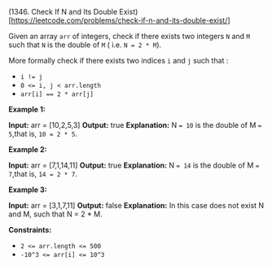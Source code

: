 (1346. Check If N and Its Double Exist)[https://leetcode.com/problems/check-if-n-and-its-double-exist/]

Given an array `arr` of integers, check if there exists two integers `N` and `M` such that `N` is the double of `M` ( i.e. `N = 2 * M`).

More formally check if there exists two indices `i` and `j` such that :

*   `i != j`
*   `0 <= i, j < arr.length`
*   `arr[i] == 2 * arr[j]`

**Example 1:**

**Input:** arr = \[10,2,5,3\]
**Output:** true
**Explanation:** N `= 10` is the double of M `= 5`,that is, `10 = 2 * 5`.

**Example 2:**

**Input:** arr = \[7,1,14,11\]
**Output:** true
**Explanation:** N `= 14` is the double of M `= 7`,that is, `14 = 2 * 7`.

**Example 3:**

**Input:** arr = \[3,1,7,11\]
**Output:** false
**Explanation:** In this case does not exist N and M, such that N = 2 \* M.

**Constraints:**

*   `2 <= arr.length <= 500`
*   `-10^3 <= arr[i] <= 10^3`